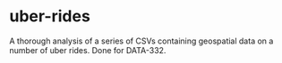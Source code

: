 # uber-rides
A thorough analysis of a series of CSVs containing geospatial data on a number of uber rides. Done for DATA-332.
